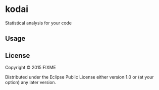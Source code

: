 # kodai

Statistical analysis for your code

## Usage




## License

Copyright © 2015 FIXME

Distributed under the Eclipse Public License either version 1.0 or (at
your option) any later version.
